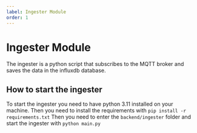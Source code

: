 ```yaml
---
label: Ingester Module
order: 1
---
```


# Ingester Module
The ingester is a python script that subscribes to the MQTT broker and saves the data in the influxdb database.

## How to start the ingester
To start the ingester you need to have python 3.11 installed on your machine.
Then you need to install the requirements with `pip install -r requirements.txt`
Then you need to enter the `backend/ingester` folder and start the ingester with `python main.py`
